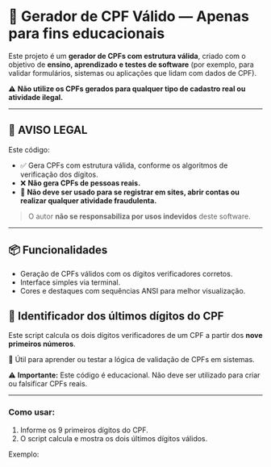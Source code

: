 # 🧪 Gerador de CPF Válido — Apenas para fins educacionais

Este projeto é um **gerador de CPFs com estrutura válida**, criado com o objetivo de **ensino, aprendizado e testes de software** (por exemplo, para validar formulários, sistemas ou aplicações que lidam com dados de CPF).

⚠️ **Não utilize os CPFs gerados para qualquer tipo de cadastro real ou atividade ilegal.**

---

## 🚨 AVISO LEGAL

Este código:

- ✅ Gera CPFs com estrutura válida, conforme os algoritmos de verificação dos dígitos.
- ❌ **Não gera CPFs de pessoas reais.**
- 🚫 **Não deve ser usado para se registrar em sites, abrir contas ou realizar qualquer atividade fraudulenta.**

> O autor **não se responsabiliza por usos indevidos** deste software.

---

## 📦 Funcionalidades

- Geração de CPFs válidos com os dígitos verificadores corretos.
- Interface simples via terminal.
- Cores e destaques com sequências ANSI para melhor visualização.
## 🔢 Identificador dos últimos dígitos do CPF


Este script calcula os dois dígitos verificadores de um CPF a partir dos **nove primeiros números**.

📌 Útil para aprender ou testar a lógica de validação de CPFs em sistemas.

⚠️ **Importante:** Este código é educacional. Não deve ser utilizado para criar ou falsificar CPFs reais.

---
### Como usar:
1. Informe os 9 primeiros dígitos do CPF.
2. O script calcula e mostra os dois últimos dígitos válidos.

Exemplo:
